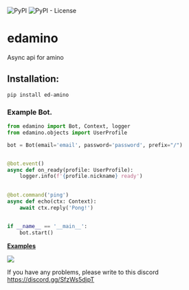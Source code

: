 ![PyPI](https://img.shields.io/pypi/v/ed-amino.svg?style=flat-square) ![PyPI - License](https://img.shields.io/pypi/l/ed-amino.svg?style=flat-square)
# edamino
Async api for amino

## Installation: 
`pip install ed-amino`

### Example Bot.
```py
from edamino import Bot, Context, logger
from edamino.objects import UserProfile

bot = Bot(email='email', password='password', prefix="/")


@bot.event()
async def on_ready(profile: UserProfile):
    logger.info(f'{profile.nickname} ready')
    

@bot.command('ping')
async def echo(ctx: Context):
    await ctx.reply('Pong!')


if __name__ == '__main__':
    bot.start()
```

**[Examples](https://github.com/SvytDola/edamino/blob/master/docs/docs.md)**


![](https://media.discordapp.net/attachments/868188677602422804/931159730393591870/anim.gif)


If you have any problems, please write to this discord https://discord.gg/SfzWs5djpT
